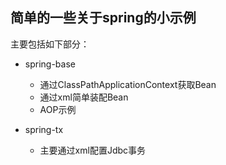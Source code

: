 ## 简单的一些关于spring的小示例

主要包括如下部分：
* spring-base 
  - 通过ClassPathApplicationContext获取Bean
  - 通过xml简单装配Bean
  - AOP示例
  
* spring-tx
  - 主要通过xml配置Jdbc事务




